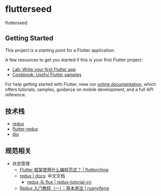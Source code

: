 # flutterseed

flutterseed

## Getting Started

This project is a starting point for a Flutter application.

A few resources to get you started if this is your first Flutter project:

- [Lab: Write your first Flutter app](https://flutter.dev/docs/get-started/codelab)
- [Cookbook: Useful Flutter samples](https://flutter.dev/docs/cookbook)

For help getting started with Flutter, view our
[online documentation](https://flutter.dev/docs), which offers tutorials,
samples, guidance on mobile development, and a full API reference.

## 技术栈

- [redux](https://pub.dev/packages/redux)
- [flutter-redux](https://pub.dev/packages/flutter-redux)
- [dio](https://pub.dev/packages/dio)

## 规范相关

- 状态管理
  - [Flutter 框架使用什么编程范式？ | flutterchina](https://flutterchina.club/faq/#flutter%E6%A1%86%E6%9E%B6%E4%BD%BF%E7%94%A8%E4%BB%80%E4%B9%88%E7%BC%96%E7%A8%8B%E8%8C%83%E5%BC%8F)
  - [redux | docs](https://www.redux.org.cn/): 中文文档
    - [redux 与 flux | redux-tutorial-cn](https://github.com/react-guide/redux-tutorial-cn/blob/master/00_introduction.js)
  - [Redux 入门教程（一）：基本用法 | ruanyifeng](http://www.ruanyifeng.com/blog/2016/09/redux_tutorial_part_one_basic_usages.html)
